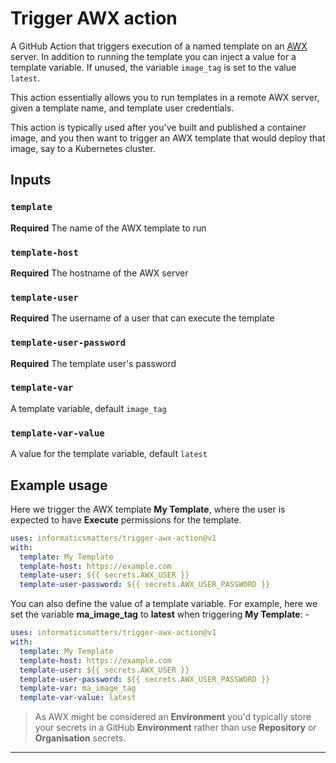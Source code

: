 # Trigger AWX action
A GitHub Action that triggers execution of a named template on an [AWX] server.
In addition to running the template you can inject a value for a template
variable. If unused, the variable `image_tag` is set to the value `latest`.

This action essentially allows you to run templates in a remote
AWX server, given a template name, and template user credentials.

This action is typically used after you've built and published a container
image, and you then want to trigger an AWX template that would deploy that
image, say to a Kubernetes cluster.

## Inputs

### `template`
**Required** The name of the AWX template to run

### `template-host`
**Required** The hostname of the AWX server

### `template-user`
**Required** The username of a user that can execute the template

### `template-user-password`
**Required** The template user's password

### `template-var`
A template variable, default `image_tag`

### `template-var-value`
A value for the template variable, default `latest`

## Example usage
Here we trigger the AWX template **My Template**, where the user is
expected to have **Execute** permissions for the template.

```yaml
uses: informaticsmatters/trigger-awx-action@v1
with:
  template: My Template
  template-host: https://example.com
  template-user: ${{ secrets.AWX_USER }}
  template-user-password: ${{ secrets.AWX_USER_PASSWORD }}
```

You can also define the value of a template variable. For example,
here we set the variable **ma_image_tag** to **latest** when triggering
**My Template**: -

```yaml
uses: informaticsmatters/trigger-awx-action@v1
with:
  template: My Template
  template-host: https://example.com
  template-user: ${{ secrets.AWX_USER }}
  template-user-password: ${{ secrets.AWX_USER_PASSWORD }}
  template-var: ma_image_tag
  template-var-value: latest
```

>   As AWX might be considered an **Environment** you'd typically store your
    secrets in a GitHub **Environment** rather than use **Repository** or
    **Organisation** secrets.

---

[awx]: https://github.com/ansible/awx
